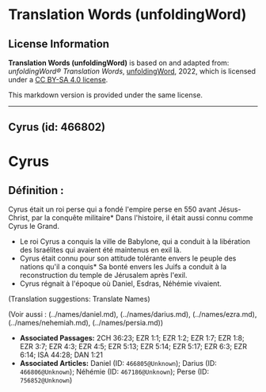 # Translation Words (unfoldingWord)

## License Information

**Translation Words (unfoldingWord)** is based on and adapted from: _unfoldingWord® Translation Words_, [unfoldingWord](https://unfoldingword.org/utw), 2022, which is licensed under a [CC BY-SA 4.0 license](https://creativecommons.org/licenses/by-sa/4.0/legalcode.en).

This markdown version is provided under the same license.



--------------------------------

## Cyrus (id: 466802)

Cyrus
=====

Définition :
------------

Cyrus était un roi perse qui a fondé l'empire perse en 550 avant Jésus\-Christ, par la conquête militaire\* Dans l'histoire, il était aussi connu comme Cyrus le Grand.

* Le roi Cyrus a conquis la ville de Babylone, qui a conduit à la libération des Israélites qui avaient été maintenus en exil là.
* Cyrus était connu pour son attitude tolérante envers le peuple des nations qu'il a conquis\* Sa bonté envers les Juifs a conduit à la reconstruction du temple de Jérusalem après l'exil.
* Cyrus régnait à l'époque où Daniel, Esdras, Néhémie vivaient.

(Translation suggestions: Translate Names)

(Voir aussi : (../names/daniel.md), (../names/darius.md), (../names/ezra.md), (../names/nehemiah.md), (../names/persia.md))

* **Associated Passages:** 2CH 36:23; EZR 1:1; EZR 1:2; EZR 1:7; EZR 1:8; EZR 3:7; EZR 4:3; EZR 4:5; EZR 5:13; EZR 5:14; EZR 5:17; EZR 6:3; EZR 6:14; ISA 44:28; DAN 1:21
* **Associated Articles:** Daniel (ID: `466805@Unknown`); Darius (ID: `466806@Unknown`); Néhémie (ID: `467186@Unknown`); Perse (ID: `756852@Unknown`)

